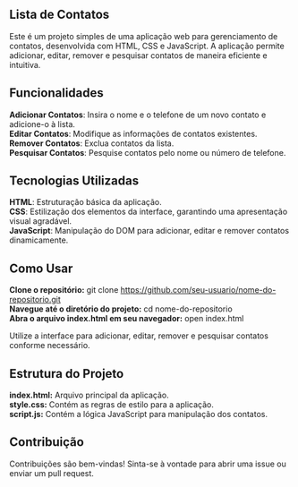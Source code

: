 ## Lista de Contatos
Este é um projeto simples de uma aplicação web para gerenciamento de contatos, desenvolvida com HTML, CSS e JavaScript. A aplicação permite adicionar, editar, remover e pesquisar contatos de maneira eficiente e intuitiva.

## Funcionalidades
**Adicionar Contatos**: Insira o nome e o telefone de um novo contato e adicione-o à lista.<br>
**Editar Contatos**: Modifique as informações de contatos existentes.<br>
**Remover Contatos**: Exclua contatos da lista.<br>
**Pesquisar Contatos**: Pesquise contatos pelo nome ou número de telefone.<br>

## Tecnologias Utilizadas
**HTML**: Estruturação básica da aplicação.<br>
**CSS**: Estilização dos elementos da interface, garantindo uma apresentação visual agradável.<br>
**JavaScript**: Manipulação do DOM para adicionar, editar e remover contatos dinamicamente.

## Como Usar
**Clone o repositório:** git clone https://github.com/seu-usuario/nome-do-repositorio.git<br>
**Navegue até o diretório do projeto:** cd nome-do-repositorio<br>
**Abra o arquivo index.html em seu navegador:** open index.html<br>

Utilize a interface para adicionar, editar, remover e pesquisar contatos conforme necessário.


## Estrutura do Projeto
**index.html:** Arquivo principal da aplicação.<br>
**style.css:** Contém as regras de estilo para a aplicação.<br>
**script.js:** Contém a lógica JavaScript para manipulação dos contatos.

## Contribuição
Contribuições são bem-vindas! Sinta-se à vontade para abrir uma issue ou enviar um pull request.
